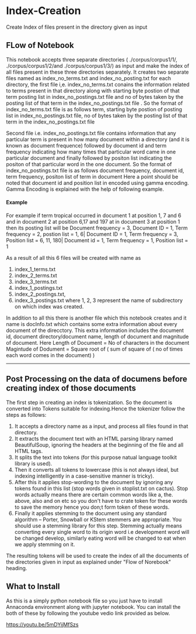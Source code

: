 # Index-Creation
 Create Index of files present in the directory given as input

## FLow of Notebook
This notebook accepts three separate directories ( ./corpus/corpus1/1/, ./corpus/corpus1/2/and ./corpus/corpus1/3/) as input and make the index of all files present in these three directories separately. It creates two separate files named as index_no_terms.txt and index_no_posting.txt for each directory, the first file i,e. index_no_terms.txt conains the information related to terms present in that directory along with starting byte postion of that term posting list in index_no_postings.txt file and no of bytes taken by the posting list of that term in the index_no_postings.txt file . So the format of index_no_terms.txt file is as follows
                   term, starting byte postion of posting list in index_no_postings.txt file, no of bytes taken by the posting list of that term in the index_no_postings.txt file

Second file i.e. index_no_postings.txt file contains information that any particular term is present in how many document within a directory (and it is known as document frequence) followed by document id and term frequency indicating how many times that particular word came in one particular document and finally followed by positon list indicating the positon of that particular word in the one document. So the format of index_no_postings.txt file is as follows
                   document frequency, document id, term frequency, positon list of term in document
Here a point should be noted that document id and position list in encoded using gamma encoding. Gamma Encoding is explained with the help of following example.
   #### Example
   For example if term tropical occurred in document 1 at position 1, 7 and 6 and in document 2 at position 6,17 and 197 at in document 3 at position 1 then its posting list will 
   be
        Document frequency = 3, Document ID = 1, Term frequency = 2, postion list =  1, 6|  Document ID = 1, Term frequency = 3, Position list = 6, 11, 180| Document id = 1, 
        Term frequency = 1, Position list = 1

As a result of all this 6 files will be created with name as 
1) index_1_terms.txt
2) index_2_terms.txt
3) index_3_terms.txt
4) index_1_postings.txt
5) index_2_postings.txt,
6) index_3_postings.txt
where 1, 2, 3 represent the name of subdirectory on which index was created.

In addition to all this there is another file which this notebook creates and it name is docInfo.txt which contains some extra information about every document of the direcctory. This extra information includes the document id, document directory/document name, length of document and magnitude of document.
                Here 
                          Length of Document = No of characters in the document
                          Magintude of Dodument = Square root of ( sum of square of ( no of times each word comes in the document) )
_________________________________________________________________________________________________________________________________________________________________________________

## Post Processing on the data of documens before creating index of those documents
The first step in creating an index is tokenization. So the document is converted into Tokens suitable for indexing.Hence the tokenizer follow the steps as follows:
1) It accepts a directory name as a input, and process all files found in that directory.
2) It extracts the document text with an HTML parsing library named BeautifulSoup, ignoring the headers at the beginning of the file and all HTML tags.
3) It splits the text into tokens (for this purpose natual language toolkit library is used).
4) Then it converts all tokens to lowercase (this is not always ideal, but indexing intelligently in a case-sensitive manner is tricky).
5) After this it applies stop-wording to the document by ignoring any tokens found in this list (stop words given in stoplist.txt on cactus). Stop words actually means 
   there are certain common words like a, the. above, also and on etc so you don't have to crate token for these words to save the memory hence you don;t form token of these 
   words.
6) Finally it applies stemming to the document using any standard algorithm – Porter, Snowball or KStem stemmers are appropriate. You should use a stemming library for this 
   step. Stemming actually means converting every single word to its origin word i.e development word will be changed develop, similarly eating word will be changed to eat when
   we apply stemming on it.

The resulting tokens will be used to create the index of all the documents of the directories given in input as explained under "Flow of Norebook" heading.

## What to Install
As this is a simply python notebook file so you just have to install Annaconda environment along with jupyter notebook. You can install the both of these by following the youtube vedio link provided as below.

https://youtu.be/5mDYijMfSzs
